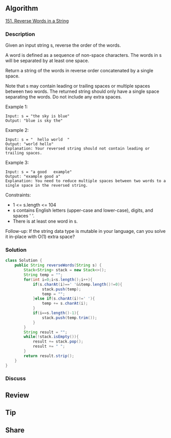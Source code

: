 ## Algorithm

[151. Reverse Words in a String](https://leetcode.com/problems/reverse-words-in-a-string)

### Description

Given an input string s, reverse the order of the words.

A word is defined as a sequence of non-space characters. The words in s will be separated by at least one space.

Return a string of the words in reverse order concatenated by a single space.

Note that s may contain leading or trailing spaces or multiple spaces between two words. The returned string should only have a single space separating the words. Do not include any extra spaces.

Example 1:

```
Input: s = "the sky is blue"
Output: "blue is sky the"
```

Example 2:

```
Input: s = "  hello world  "
Output: "world hello"
Explanation: Your reversed string should not contain leading or trailing spaces.
```

Example 3:

```
Input: s = "a good   example"
Output: "example good a"
Explanation: You need to reduce multiple spaces between two words to a single space in the reversed string.
```

Constraints:

- 1 <= s.length <= 104
- s contains English letters (upper-case and lower-case), digits, and spaces ' '.
- There is at least one word in s.

Follow-up: If the string data type is mutable in your language, can you solve it in-place with O(1) extra space?

### Solution

```java
class Solution {
    public String reverseWords(String s) {
        Stack<String> stack = new Stack<>();
        String temp = "";
        for(int i=0;i<s.length();i++){
            if(s.charAt(i)==' '&&temp.length()!=0){
                stack.push(temp);
                temp = "";
            }else if(s.charAt(i)!=' '){
                temp += s.charAt(i);
            }
            if(i==s.length()-1){
                stack.push(temp.trim());
            }
        }
        String result = "";
        while(!stack.isEmpty()){
            result += stack.pop();
            result += " ";
        }
        return result.strip();
    }
}
```

### Discuss

## Review


## Tip


## Share
